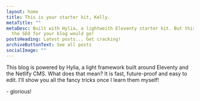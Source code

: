 ```yaml
---
layout: home
title: This is your starter kit, Kelly.
metaTitle: ""
metaDesc: Built with Hylia, a lightweith Eleventy starter kit. But this is where
  the SEO for your blog would go!
postsHeading: Latest posts... Get cracking!
archiveButtonText: See all posts
socialImage: ""
---
```

This blog is powered by Hylia, a light framework built around Eleventy and the Netlify CMS. What does that mean? It is fast, future-proof and easy to edit. I'll show you all the fancy tricks once I learn them myself!

\- glorious!